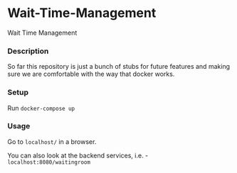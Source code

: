 # Wait-Time-Management
Wait Time Management

### Description
So far this repository is just a bunch of stubs for future features and making sure we are comfortable with the way that docker works.

### Setup
Run `docker-compose up`

### Usage
Go to `localhost/` in a browser.

You can also look at the backend services, i.e. - `localhost:8080/waitingroom`
